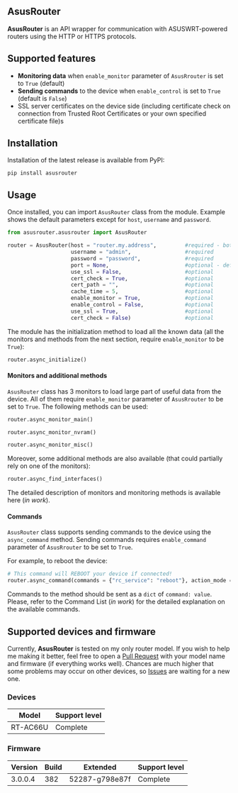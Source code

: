 ## AsusRouter

**AsusRouter** is an API wrapper for communication with ASUSWRT-powered routers using the HTTP or HTTPS protocols.


## Supported features

- **Monitoring data** when `enable_monitor` parameter of `AsusRrouter` is set to `True` (default)
- **Sending commands** to the device when `enable_control` is set to `True` (default is `False`)
- SSL server certificates on the device side (including certificate check on connection from Trusted Root Certificates or your own specified certificate file)s


## Installation

Installation of the latest release is available from PyPI:

```
pip install asusrouter
```


## Usage

Once installed, you can import `AsusRouter` class from the module. Example shows the default parameters except for `host`, `username` and `password`.

```python
from asusrouter.asusrouter import AsusRouter

router = AsusRouter(host = "router.my.address",         #required - both IP and URL supported
                    username = "admin",                 #required
                    password = "password",              #required
                    port = None,                        #optional - default port would be selected based on use_ssl parameter
                    use_ssl = False,                    #optional
                    cert_check = True,                  #optional
                    cert_path = "",                     #optional
                    cache_time = 5,                     #optional
                    enable_monitor = True,              #optional
                    enable_control = False,             #optional
                    use_ssl = True,                     #optional
                    cert_check = False)                 #optional
```

The module has the initialization method to load all the known data (all the monitors and methods from the next section, require `enable_monitor` to be `True`):

```python
router.async_initialize()
```


#### Monitors and additional methods

`AsusRouter` class has 3 monitors to load large part of useful data from the device. All of them require `enable_monitor` parameter of `AsusRrouter` to be set to `True`. The following methods can be used:

```python
router.async_monitor_main()

router.async_monitor_nvram()

router.async_monitor_misc()
```

Moreover, some additional methods are also available (that could partially rely on one of the monitors):

```python
router.async_find_interfaces()
```

The detailed description of monitors and monitoring methods is available here (*in work*).


#### Commands

`AsusRouter` class supports sending commands to the device using the `async_command` method. Sending commands requires `enable_command` parameter of `AsusRrouter` to be set to `True`.

For example, to reboot the device:

```python
# This command will REBOOT your device if connected!
router.async_command(commands = {"rc_service": "reboot"}, action_mode = "apply")
```

Commands to the method should be sent as a `dict` of `command: value`. Please, refer to the Command List (*in work*) for the detailed explanation on the available commands.


## Supported devices and firmware

Currently, **AsusRouter** is tested on my only router model. If you wish to help me making it better, feel free to open a [Pull Request](https://github.com/Vaskivskyi/asusrouter/pulls) with your model name and firmware (if everything works well). Chances are much higher that some problems may occur on other devices, so [Issues](https://github.com/Vaskivskyi/asusrouter/issues) are waiting for a new one.


### Devices

|Model|Support level|
|---|---|
|RT-AC66U|Complete|


### Firmware

|Version|Build|Extended|Support level|
|-------|-----|--------|-------------|
|3.0.0.4|382|52287-g798e87f|Complete|

